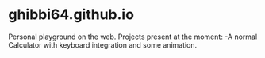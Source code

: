 # ghibbi64.github.io

Personal playground on the web.
Projects present at the moment:
-A normal Calculator with keyboard integration and some animation.
